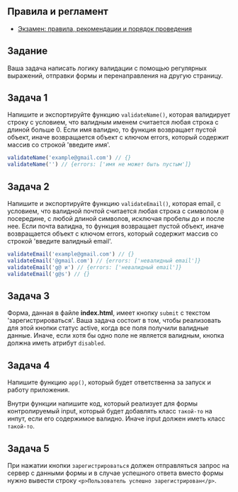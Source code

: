 ## Правила и регламент

- [Экзамен: правила, рекомендации и порядок проведения](https://hexly.notion.site/d9289c18871c44508bc7c7f05a51d94f)

## Задание

Ваша задача написать логику валидации с помощью регулярных выражений, отправки формы и перенаправления на другую страницу.

## Задача 1

Напишите и экспортируйте функцию `validateName()`, которая валидирует строку с условием, что валидным именем считается любая строка с длиной больше 0. Если имя валидно, то функция возвращает пустой объект, иначе возвращается объект с ключом errors, который содержит массив со строкой 'введите имя'.

```javascript
validateName('example@gmail.com') // {}
validateName('') // {errors: ['имя не может быть пустым']}
```

## Задача 2

Напишите и экспортируйте функцию `validateEmail()`, которая email, с условием, что валидной почтой считается любая строка с символом `@` посередине, с любой длиной символов, исключая пробелы до и после нее. Если почта валидна, то функция возвращает пустой объект, иначе возвращается объект с ключом errors, который содержит массив со строкой 'введите валидный email'.

```javascript
validateEmail('example@gmail.com') // {}
validateEmail('@gmail.com') // {errors: ['невалидный email']}
validateEmail('g@ и') // {errors: ['невалидный email']}
validateEmail('g@s') // {}
```

## Задача 3

Форма, данная в файле **index.html**, имеет кнопку `submit` c текстом 'зарегистрироваться'. Ваша задача состоит в том, чтобы реализовать для этой кнопки статус active, когда все поля получили валидные данные. Иначе, если хотя бы одно поле не является валидным, кнопка должна иметь атрибут `disabled`.

## Задача 4

Напишите функцию `app()`, который будет ответственна за запуск и работу приложения.

Внутри функции напишите код, который реализует для формы контролируемый input, который будет добавлять класс `такой-то` на инпут, если его содержимое валидно. Иначе input должен иметь класс `такой-то`.

## Задача 5

При нажатии кнопки `зарегистрироваться` должен отправляться запрос на сервер с данными формы и в случае успешного ответа вместо формы нужно вывести строку `<p>Пользователь успешно зарегистрирован</p>`.

